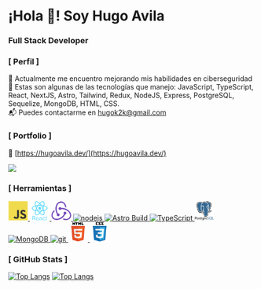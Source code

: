 # ¡Hola 👋! Soy Hugo Avila
### Full Stack Developer

### **[ Perfil ]**
🌱 Actualmente me encuentro mejorando mis habilidades en ciberseguridad<br>
📗 Estas son algunas de las tecnologías que manejo: JavaScript, TypeScript, React, NextJS, Astro, Tailwind, Redux, NodeJS, Express, PostgreSQL, Sequelize, MongoDB, HTML, CSS.<br>
📬 Puedes contactarme en [hugok2k@gmail.com](hugoavila.dev@gmail.com)

### **[ Portfolio ]**
🔗 [https://hugoavila.dev/](https://hugoavila.dev/)

<a href='https://hugoavila.vercel.app' style='display:flex;flex-direction:column;justify-content:flex-start'>
  <img src="https://hugoavila.vercel.app/images/og.webp" style='width:400px' />
</a>

### **[ Herramientas ]**

<p align="left"> 
<a href="https://developer.mozilla.org/en-US/docs/Web/JavaScript" target="_blank" rel="noreferrer"> <img src="https://raw.githubusercontent.com/devicons/devicon/master/icons/javascript/javascript-original.svg" alt="javascript" width="40" height="40"/> </a>
<a href="https://reactjs.org/" target="_blank" rel="noreferrer"> <img src="https://raw.githubusercontent.com/devicons/devicon/master/icons/react/react-original-wordmark.svg" alt="react" width="40" height="40"/> </a>
<a href="https://redux.js.org" target="_blank" rel="noreferrer"> <img src="https://raw.githubusercontent.com/devicons/devicon/master/icons/redux/redux-original.svg" alt="redux" width="40" height="40"/> </a>
<a href="https://nodejs.org" target="_blank" rel="noreferrer"> <img src="https://cdn.worldvectorlogo.com/logos/nodejs-icon.svg" alt="nodejs" width="40" height="40"/> </a>
<a href="https://astro.build/" target="_blank" rel="noreferrer"> <img src="https://astro.build/assets/press/logomark-dark.svg" alt="Astro Build" width="40" height="40"/> </a>
<a href="https://www.typescriptlang.org/" target="_blank" rel="noreferrer"> <img src="https://upload.wikimedia.org/wikipedia/commons/4/4c/Typescript_logo_2020.svg" alt="TypeScript" width="40" height="40"/> </a>
<a href="https://www.postgresql.org" target="_blank" rel="noreferrer"> <img src="https://raw.githubusercontent.com/devicons/devicon/master/icons/postgresql/postgresql-original-wordmark.svg" alt="postgresql" width="40" height="40"/> </a>
<a href="https://www.mongodb.com" target="_blank" rel="noreferrer"> <img src="https://cdn.worldvectorlogo.com/logos/mongodb-icon-1.svg" alt="MongoDB" width="40" height="40"/> </a> 
<a href="https://git-scm.com/" target="_blank" rel="noreferrer"> <img src="https://www.vectorlogo.zone/logos/git-scm/git-scm-icon.svg" alt="git" width="40" height="40"/> </a>
<a href="https://www.w3.org/html/" target="_blank" rel="noreferrer"> <img src="https://raw.githubusercontent.com/devicons/devicon/master/icons/html5/html5-original-wordmark.svg" alt="html5" width="40" height="40"/> </a> 
<a href="https://www.w3schools.com/css/" target="_blank" rel="noreferrer"> <img src="https://raw.githubusercontent.com/devicons/devicon/master/icons/css3/css3-original-wordmark.svg" alt="css3" width="40" height="40"/> </a>
</p>

### **[ GitHub Stats ]**

[![Top Langs](https://github-readme-stats.vercel.app/api/top-langs/?username=hugok2k&layout=compact&theme=radical#gh-dark-mode-only)](https://github.com/hugok2k/github-readme-stats#gh-dark-mode-only)
[![Top Langs](https://github-readme-stats.vercel.app/api/top-langs/?username=hugok2k&layout=compact&theme=default#gh-light-mode-only)](https://github.com/hugok2k/github-readme-stats#gh-light-mode-only)


